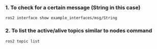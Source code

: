### 1. To check for a certain message (String in this case) 
``` 
ros2 interface show example_interfaces/msg/String

``` 



### 2. To list the active/alive topics similar to nodes command

``` 
ros2 topic list
  

